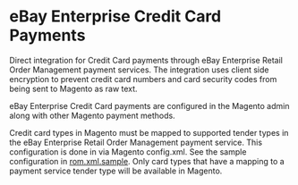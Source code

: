 # eBay Enterprise Credit Card Payments

Direct integration for Credit Card payments through eBay Enterprise Retail Order Management payment services. The integration uses client side encryption to prevent credit card numbers and card security codes from being sent to Magento as raw text.

eBay Enterprise Credit Card payments are configured in the Magento admin along with other Magento payment methods.

Credit card types in Magento must be mapped to supported tender types in the eBay Enterprise Retail Order Management payment service. This configuration is done in via Magento config.xml. See the sample configuration in [rom.xml.sample](/src/app/etc/rom.xml.sample). Only card types that have a mapping to a payment service tender type will be available in Magento.
